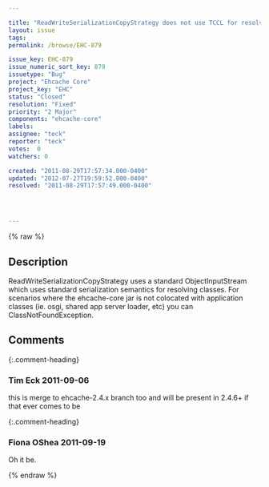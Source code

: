```yaml
---

title: "ReadWriteSerializationCopyStrategy does not use TCCL for resolving classes"
layout: issue
tags: 
permalink: /browse/EHC-879

issue_key: EHC-879
issue_numeric_sort_key: 879
issuetype: "Bug"
project: "Ehcache Core"
project_key: "EHC"
status: "Closed"
resolution: "Fixed"
priority: "2 Major"
components: "ehcache-core"
labels: 
assignee: "teck"
reporter: "teck"
votes:  0
watchers: 0

created: "2011-08-29T17:57:34.000-0400"
updated: "2012-07-27T19:59:52.000-0400"
resolved: "2011-08-29T17:57:49.000-0400"




---
```


{% raw %}

## Description

<div markdown="1" class="description">

ReadWriteSerializationCopyStrategy uses a standard ObjectInputStream which uses standard serialization semantics for resolving classes. For scenarios where the ehcache-core jar is not colocated with application classes (ie. osgi, shared app server loader, etc) you can ClassNotFoundException. 



</div>

## Comments


{:.comment-heading}
### **Tim Eck** <span class="date">2011-09-06</span>

<div markdown="1" class="comment">

this is merge to ehcache-2.4.x branch too and will be present in 2.4.6+ if that ever comes to be


</div>


{:.comment-heading}
### **Fiona OShea** <span class="date">2011-09-19</span>

<div markdown="1" class="comment">

Oh it be.

</div>



{% endraw %}
